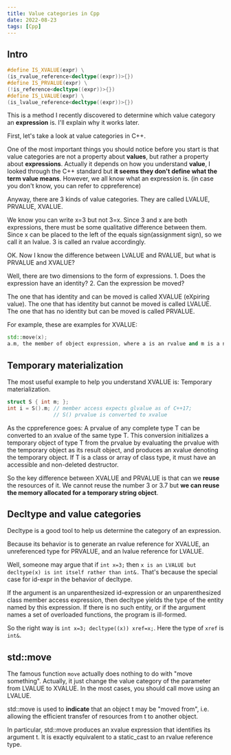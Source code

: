 ```yaml
---
title: Value categories in Cpp
date: 2022-08-23
tags: [Cpp]
---
```


## Intro

```cpp
#define IS_XVALUE(expr) \
(is_rvalue_reference<decltype((expr))>{})
#define IS_PRVALUE(expr) \
(!is_reference<decltype((expr))>{})
#define IS_LVALUE(expr) \
(is_lvalue_reference<decltype((expr))>{})
```

This is a method I recently discovered to determine which value category an **expression** is. I'll explain why it works later.

First, let's take a look at value categories in C++.

One of the most important things you should notice before you start is that value categories are not a property about **values**, but rather a property about **expressions**. Actually it depends on how you understand **value**, I looked through the C++ standard but **it seems they don't define what the term value means**. However, we all know what an expression is. (in case you don't know, you can refer to cppreference)

Anyway, there are 3 kinds of value categories. They are called LVALUE, PRVALUE, XVALUE.

We know you can write x=3 but not 3=x. Since 3 and x are both expressions, there must be some qualitative difference between them. Since x can be placed to the left of the equals sign(assignment sign), so we call it an lvalue. 3 is called an rvalue accordingly.

OK. Now I know the difference between LVALUE and RVALUE, but what is PRVALUE and XVALUE?

Well, there are two dimensions to the form of expressions. 1. Does the expression have an identity? 2. Can the expression be moved?

The one that has identity and can be moved is called XVALUE (eXpiring value).
The one that has identity but cannot be moved is called LVALUE.
The one that has no identity but can be moved is called PRVALUE.

For example, these are examples for XVALUE:
```cpp
std::move(x);
a.m, the member of object expression, where a is an rvalue and m is a non-static data member of non-reference type;
```

## Temporary materialization

The most useful example to help you understand XVALUE is: Temporary materialization.

```cpp
struct S { int m; }; 
int i = S().m; // member access expects glvalue as of C++17;
               // S() prvalue is converted to xvalue
```

As the cppreference goes: A prvalue of any complete type T can be converted to an xvalue of the same type T. This conversion initializes a temporary object of type T from the prvalue by evaluating the prvalue with the temporary object as its result object, and produces an xvalue denoting the temporary object. If T is a class or array of class type, it must have an accessible and non-deleted destructor.

So the key difference between XVALUE and PRVALUE is that can we **reuse** the resources of it. We cannot reuse the number 3 or 3.7 but **we can reuse the memory allocated for a temporary string object**.

## Decltype and value categories

Decltype is a good tool to help us determine the category of an expression. 

Because its behavior is to generate an rvalue reference for XVALUE, an unreferenced type for PRVALUE, and an lvalue reference for LVALUE.

Well, someone may argue that if `int x=3;` then `x is an LVALUE but decltype(x) is int itself rather than int&.` That's because the special case for id-expr in the behavior of decltype.

If the argument is an unparenthesized id-expression or an unparenthesized class member access expression, then decltype yields the type of the entity named by this expression. If there is no such entity, or if the argument names a set of overloaded functions, the program is ill-formed.

So the right way is `int x=3; decltype((x)) xref=x;`. Here the type of `xref` is `int&`.

## std::move

The famous function `move` actually does nothing to do with "move something". Actually, it just change the value category of the parameter from LVALUE to XVALUE. In the most cases, you should call move using an LVALUE.

std::move is used to **indicate** that an object t may be "moved from", i.e. allowing the efficient transfer of resources from t to another object.

In particular, std::move produces an xvalue expression that identifies its argument t. It is exactly equivalent to a static_cast to an rvalue reference type.







